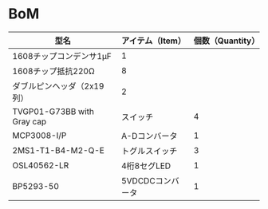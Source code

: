 # BoM
型名 | アイテム（Item）|個数（Quantity）
---|---|---
 | 1608チップコンデンサ1μF | 1
| 1608チップ抵抗220Ω | 8
| ダブルピンヘッダ（2x19列） | 2
TVGP01-G73BB with Gray cap | スイッチ | 4
MCP3008-I/P | A-Dコンバータ | 1
2MS1-T1-B4-M2-Q-E | トグルスイッチ | 3
OSL40562-LR | 4桁8セグLED | 1
BP5293-50 | 5VDCDCコンバータ | 1